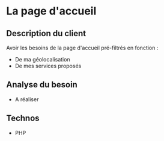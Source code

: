 # La page d'accueil

## Description du client
Avoir les besoins de la page d'accueil pré-filtrés en fonction : 
 * De ma géolocalisation
 * De mes services proposés

## Analyse du besoin
 * A réaliser

## Technos
 * PHP
